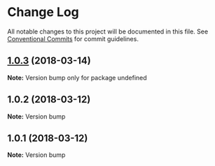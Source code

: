 # Change Log

All notable changes to this project will be documented in this file.
See [Conventional Commits](https://conventionalcommits.org) for commit guidelines.

<a name="1.0.3"></a>
## [1.0.3](https://github.com/winamax/aquedux/compare/v1.0.2...v1.0.3) (2018-03-14)




**Note:** Version bump only for package undefined

<a name="1.0.2"></a>
## 1.0.2 (2018-03-12)

**Note:** Version bump

<a name="1.0.1"></a>
## 1.0.1 (2018-03-12)

**Note:** Version bump
